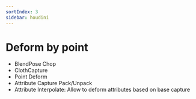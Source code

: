 ```yaml
---
sortIndex: 3
sidebar: houdini
---
```


# Deform by point

- BlendPose Chop
- ClothCapture
- Point Deform
- Attribute Capture Pack/Unpack
- Attribute Interpolate: Allow to deform attributes based on base capture
